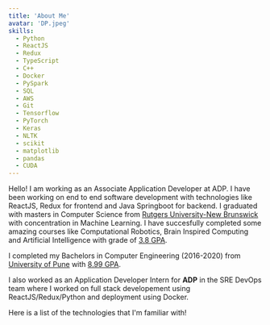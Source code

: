 ```yaml
---
title: 'About Me'
avatar: 'DP.jpeg'
skills:
  - Python
  - ReactJS
  - Redux
  - TypeScript
  - C++
  - Docker
  - PySpark
  - SQL
  - AWS
  - Git
  - Tensorflow
  - PyTorch
  - Keras
  - NLTK
  - scikit
  - matplotlib
  - pandas
  - CUDA
---
```


Hello! I am working as an Associate Application Developer at ADP. I have been working on end to end software development with technologies like ReactJS, Redux for frontend and Java Springboot for backend. I graduated with masters in Computer Science from [Rutgers University-New Brunswick](https://newbrunswick.rutgers.edu/) with concentration in Machine Learning. I have succesfully completed some amazing courses like Computational Robotics, Brain Inspired Computing and Artificial Intelligence with grade of [3.8 GPA](https://drive.google.com/file/d/10LA9my1dyQeCYix5ZEdQc-M1yjvXGIiP/view?usp=sharing).

I completed my Bachelors in Computer Engineering (2016-2020) from [University of Pune](http://www.unipune.ac.in/) with [8.99 GPA](https://drive.google.com/file/d/1m2uyUJml5XhMlLTvsZsuYL3Y0TBTLUlL/view?usp=sharing).

I also worked as an Application Developer Intern for **ADP** in the SRE DevOps team where I worked on full stack developement using ReactJS/Redux/Python and deployment using Docker.

Here is a list of the technologies that I'm familiar with!
